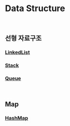 # Data Structure

<br>

## 선형 자료구조

### [LinkedList](src/linkedlist/LinkedList.md)

### [Stack](src/stack/Stack.md)

### [Queue](src/queue/Queue.md)

<br>

## Map

### [HashMap](src/map/HashMap.md)